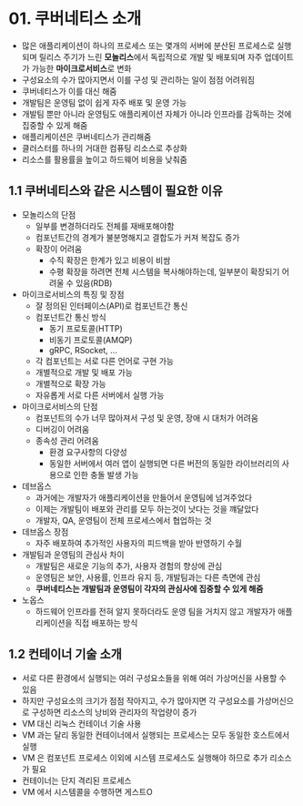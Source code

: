 # 01. 쿠버네티스 소개


* 많은 애플리케이션이 하나의 프로세스 또는 몇개의 서버에 분산된 프로세스로 실행되며 릴리스 주기가 느린 **모놀리스**에서 독립적으로 개발 및 배포되며 자주 업데이트가 가능한 **마이크로서비스**로 변화
* 구성요소의 수가 많아지면서 이를 구성 및 관리하는 일이 점점 어려워짐
* 쿠버네티스가 이를 대신 해줌
* 개발팀은 운영팀 없이 쉽게 자주 배포 및 운영 가능
* 개발팀 뿐만 아니라 운영팀도 애플리케이션 자체가 아니라 인프라를 감독하는 것에 집중할 수 있게 해줌
* 애플리케이션은 쿠버네티스가 관리해줌
* 클러스터를 하나의 거대한 컴퓨팅 리소스로 추상화
* 리소스를 활용률을 높이고 하드웨어 비용을 낮춰줌

## 1.1 쿠버네티스와 같은 시스템이 필요한 이유 
* 모놀리스의 단점
  * 일부를 변경하더라도 전체를 재배포해야함
  * 컴포넌트간의 경계가 불분명해지고 결합도가 커져 복잡도 증가
  * 확장이 어려움
    * 수직 확장은 한계가 있고 비용이 비쌈
    * 수평 확장을 하려면 전체 시스템을 복사해야하는데, 일부분이 확장되기 어려울 수 있음(RDB)
* 마이크로서비스의 특징 및 장점
  * 잘 정의된 인터페이스(API)로 컴포넌트간 통신
  * 컴포넌트간 통신 방식
    * 동기 프로토콜(HTTP)
    * 비동기 프로토콜(AMQP)
    * gRPC, RSocket, ...
  * 각 컴포넌트는 서로 다른 언어로 구현 가능
  * 개별적으로 개발 및 배포 가능
  * 개별적으로 확장 가능
  * 자유롭게 서로 다른 서버에서 실행 가능
* 마이크로서비스의 단점
  * 컴포넌트의 수가 너무 많아져서 구성 및 운영, 장애 시 대처가 어려움
  * 디버깅이 어려움
  * 종속성 관리 어려움
    * 환경 요구사항의 다양성
    * 동일한 서버에서 여러 앱이 실행되면 다른 버전의 동일한 라이브러리의 사용으로 인한 충돌 발생 가능
* 데브옵스
  * 과거에는 개발자가 애플리케이션을 만들어서 운영팀에 넘겨주었다
  * 이제는 개발팀이 배포와 관리를 모두 하는것이 낫다는 것을 꺠달았다
  * 개발자, QA, 운영팀이 전체 프로세스에서 협업하는 것
* 데브옵스 장점
  * 자주 배포하여 추가적인 사용자의 피드백을 받아 반영하기 수월
* 개발팀과 운영팀의 관심사 차이
  * 개발팀은 새로운 기능의 추가, 사용자 경험의 향상에 관심
  * 운영팀은 보안, 사용률, 인프라 유지 등, 개발팀과는 다른 측면에 관심
  * **쿠버네티스는 개발팀과 운영팀이 각자의 관심사에 집중할 수 있게 해줌**
* 노옵스
  * 하드웨어 인프라를 전혀 알지 못하더라도 운영 팀을 거치지 않고 개발자가 애플리케이션을 직접 배포하는 방식
  
## 1.2 컨테이너 기술 소개
* 서로 다른 환경에서 실행되는 여러 구성요소들을 위해 여러 가상머신을 사용할 수 있음
* 하지만 구성요소의 크기가 점점 작아지고, 수가 많아지면 각 구성요소를 가상머신으로 구성하면 리소스의 낭비와 관리자의 작업량이 증가
* VM 대신 리눅스 컨테이너 기술 사용
* VM 과는 달리 동일한 컨테이너에서 실행되는 프로세스는 모두 동일한 호스트에서 실행
* VM 은 컴포넌트 프로세스 이외에 시스템 프로세스도 실행해야 하므로 추가 리소스가 필요
* 컨테이너는 단지 격리된 프로세스
* VM 에서 시스템콜을 수행하면 게스트O
